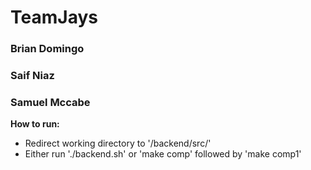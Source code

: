 # TeamJays

### Brian Domingo

### Saif Niaz

### Samuel Mccabe

**How to run:**

- Redirect working directory to '/backend/src/'
- Either run './backend.sh' or 'make comp' followed by 'make comp1'
